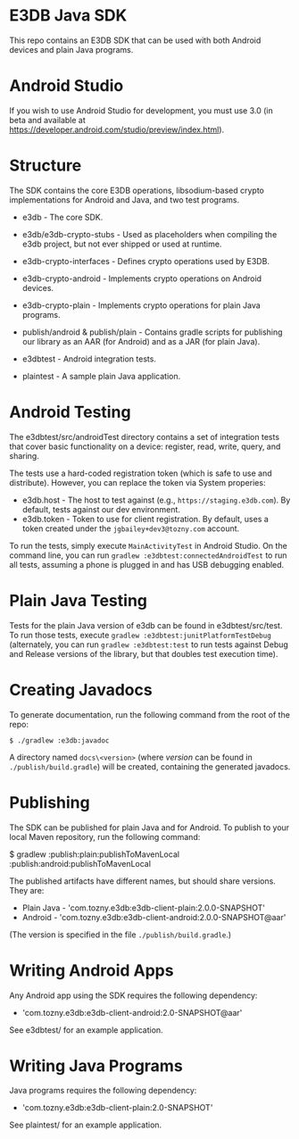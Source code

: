 E3DB Java SDK
====

This repo contains an E3DB SDK that can be used with both Android devices and plain Java programs.

Android Studio
====

If you wish to use Android Studio for development, you must use 3.0 (in beta and available at https://developer.android.com/studio/preview/index.html).

Structure
====

The SDK contains the core E3DB operations, libsodium-based crypto implementations for Android
and Java, and two test programs.

* e3db - The core SDK.
* e3db/e3db-crypto-stubs - Used as placeholders when compiling the e3db project, but not ever shipped
  or used at runtime.
* e3db-crypto-interfaces - Defines crypto operations used by E3DB.
* e3db-crypto-android - Implements crypto operations on Android devices.
* e3db-crypto-plain - Implements crypto operations for plain Java programs.
* publish/android & publish/plain - Contains gradle scripts for publishing our library as an AAR (for
  Android) and as a JAR (for plain Java).

* e3dbtest - Android integration tests.
* plaintest - A sample plain Java application.

Android Testing
====

The e3dbtest/src/androidTest directory contains a set of integration tests that cover
basic functionality on a device: register, read, write, query, and sharing.

The tests use a hard-coded registration token (which is safe to use and distribute). However,
you can replace the token via System properies:

* e3db.host - The host to test against (e.g., `https://staging.e3db.com`). By default, tests against
  our dev environment.
* e3db.token - Token to use for client registration. By default, uses a token created under the
  `jgbailey+dev3@tozny.com` account.

To run the tests, simply execute `MainActivityTest` in Android Studio. On the command line, you
can run `gradlew :e3dbtest:connectedAndroidTest` to run all tests, assuming a phone is
plugged in and has USB debugging enabled.

Plain Java Testing
====

Tests for the plain Java version of e3db can be found in e3dbtest/src/test. To run
those tests, execute `gradlew :e3dbtest:junitPlatformTestDebug` (alternately, you can run
`gradlew :e3dbtest:test` to run tests against Debug and Release versions of the library, but
that doubles test execution time).

Creating Javadocs
=====

To generate documentation, run the following command from the root of the repo:

```
$ ./gradlew :e3db:javadoc
```

A directory named `docs\<version>` (where _version_ can be found in `./publish/build.gradle`) will be
created, containing the generated javadocs.

Publishing
====

The SDK can be published for plain Java and for Android. To publish to your local Maven repository, run the following command:

$ gradlew :publish:plain:publishToMavenLocal :publish:android:publishToMavenLocal

The published artifacts have different names, but should share versions. They are:

* Plain Java - 'com.tozny.e3db:e3db-client-plain:2.0.0-SNAPSHOT'
* Android - 'com.tozny.e3db:e3db-client-android:2.0.0-SNAPSHOT@aar'

(The version is specified in the file `./publish/build.gradle`.)

Writing Android Apps
====

Any Android app using the SDK requires the following dependency:

* 'com.tozny.e3db:e3db-client-android:2.0-SNAPSHOT@aar'

See e3dbtest/ for an example application.

Writing Java Programs
====

Java programs requires the following dependency:

* 'com.tozny.e3db:e3db-client-plain:2.0-SNAPSHOT'

See plaintest/ for an example application.

